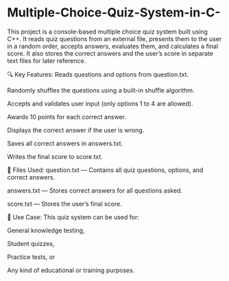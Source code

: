 # Multiple-Choice-Quiz-System-in-C-

This project is a console-based multiple choice quiz system built using C++. It reads quiz questions from an external file, presents them to the user in a random order, accepts answers, evaluates them, and calculates a final score. It also stores the correct answers and the user’s score in separate text files for later reference.

🔍 Key Features:
Reads questions and options from question.txt.

Randomly shuffles the questions using a built-in shuffle algorithm.

Accepts and validates user input (only options 1 to 4 are allowed).

Awards 10 points for each correct answer.

Displays the correct answer if the user is wrong.

Saves all correct answers in answers.txt.

Writes the final score to score.txt.

📁 Files Used:
question.txt — Contains all quiz questions, options, and correct answers.

answers.txt — Stores correct answers for all questions asked.

score.txt — Stores the user’s final score.

🧠 Use Case:
This quiz system can be used for:

General knowledge testing,

Student quizzes,

Practice tests, or

Any kind of educational or training purposes.
